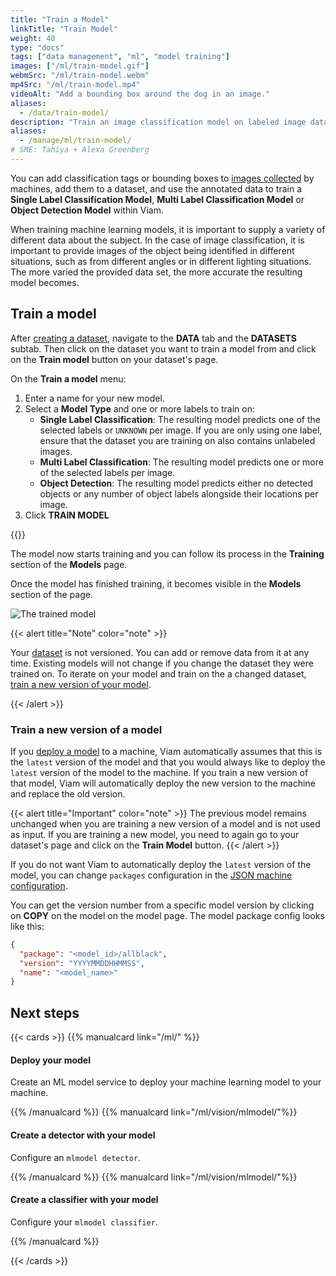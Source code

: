 ```yaml
---
title: "Train a Model"
linkTitle: "Train Model"
weight: 40
type: "docs"
tags: ["data management", "ml", "model training"]
images: ["/ml/train-model.gif"]
webmSrc: "/ml/train-model.webm"
mp4Src: "/ml/train-model.mp4"
videoAlt: "Add a bounding box around the dog in an image."
aliases:
  - /data/train-model/
description: "Train an image classification model on labeled image data."
aliases:
  - /manage/ml/train-model/
# SME: Tahiya + Alexa Greenberg
---
```


You can add classification tags or bounding boxes to [images collected](/data/capture/) by machines, add them to a dataset, and use the annotated data to train a **Single Label Classification Model**, **Multi Label Classification Model** or **Object Detection Model** within Viam.

When training machine learning models, it is important to supply a variety of different data about the subject.
In the case of image classification, it is important to provide images of the object being identified in different situations, such as from different angles or in different lighting situations.
The more varied the provided data set, the more accurate the resulting model becomes.

## Train a model

After [creating a dataset](/data/dataset/), navigate to the **DATA** tab and the **DATASETS** subtab.
Then click on the dataset you want to train a model from and click on the **Train model** button on your dataset's page.

On the **Train a model** menu:

1. Enter a name for your new model.
1. Select a **Model Type** and one or more labels to train on:
   - **Single Label Classification**: The resulting model predicts one of the selected labels or `UNKNOWN` per image.
     If you are only using one label, ensure that the dataset you are training on also contains unlabeled images.
   - **Multi Label Classification**: The resulting model predicts one or more of the selected labels per image.
   - **Object Detection**: The resulting model predicts either no detected objects or any number of object labels alongside their locations per image.
1. Click **TRAIN MODEL**

{{<gif webm_src="/ml/train-model.webm" mp4_src="/ml/train-model.mp4" alt="Train a model UI">}}

The model now starts training and you can follow its process in the **Training** section of the **Models** page.

Once the model has finished training, it becomes visible in the **Models** section of the page.

![The trained model](/ml/petfeeder-model.png)

{{< alert title="Note" color="note" >}}

Your [dataset](/data/dataset/) is not versioned.
You can add or remove data from it at any time.
Existing models will not change if you change the dataset they were trained on.
To iterate on your model and train on the a changed dataset, [train a new version of your model](#train-a-new-version-of-a-model).

{{< /alert >}}

### Train a new version of a model

If you [deploy a model](/ml/) to a machine, Viam automatically assumes that this is the `latest` version of the model and that you would always like to deploy the `latest` version of the model to the machine.
If you train a new version of that model, Viam will automatically deploy the new version to the machine and replace the old version.

{{< alert title="Important" color="note" >}}
The previous model remains unchanged when you are training a new version of a model and is not used as input.
If you are training a new model, you need to again go to your dataset's page and click on the **Train Model** button.
{{< /alert >}}

If you do not want Viam to automatically deploy the `latest` version of the model, you can change `packages` configuration in the [JSON machine configuration](/build/configure/#the-config-tab).

You can get the version number from a specific model version by clicking on **COPY** on the model on the model page.
The model package config looks like this:

```json
{
  "package": "<model_id>/allblack",
  "version": "YYYYMMDDHHMMSS",
  "name": "<model_name>"
}
```

## Next steps

{{< cards >}}
{{% manualcard link="/ml/" %}}

<h4>Deploy your model</h4>

Create an ML model service to deploy your machine learning model to your machine.

{{% /manualcard %}}
{{% manualcard link="/ml/vision/mlmodel/"%}}

<h4>Create a detector with your model</h4>

Configure an `mlmodel detector`.

{{% /manualcard %}}
{{% manualcard link="/ml/vision/mlmodel/"%}}

<h4>Create a classifier with your model</h4>

Configure your `mlmodel classifier`.

{{% /manualcard %}}

{{< /cards >}}
